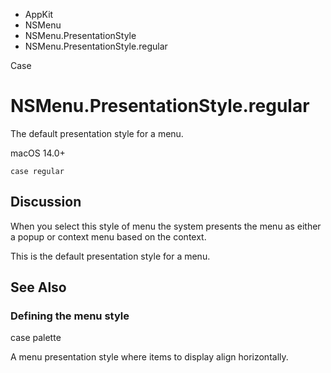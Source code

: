 

- AppKit
- NSMenu
- NSMenu.PresentationStyle
-  NSMenu.PresentationStyle.regular 

Case

# NSMenu.PresentationStyle.regular

The default presentation style for a menu.

macOS 14.0+

``` source
case regular
```

## Discussion

When you select this style of menu the system presents the menu as either a popup or context menu based on the context.

This is the default presentation style for a menu.

## See Also

### Defining the menu style

case palette

A menu presentation style where items to display align horizontally.

